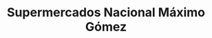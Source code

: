 ---
title: "Supermercados Nacional Máximo Gómez"
url: /santo-domingo/supermercados-nacional-maximo-gomez/
shop: supermercado
---
